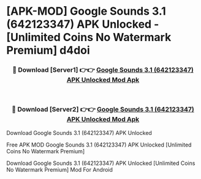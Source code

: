 # [APK-MOD] Google Sounds 3.1 (642123347) APK Unlocked - [Unlimited Coins No Watermark Premium] d4doi



<div align="center">
<h3>🔴 Download [Server1] 👉👉 <a href="https://momento.my/?title=Google_Sounds_3.1_(642123347)_APK_Unlocked">Google Sounds 3.1 (642123347) APK Unlocked Mod Apk</a></h3><br>

<h3>🔴 Download [Server2] 👉👉 <a href="https://momento.my/?title=Google_Sounds_3.1_(642123347)_APK_Unlocked">Google Sounds 3.1 (642123347) APK Unlocked Mod Apk</a></h3>
</div>



Download Google Sounds 3.1 (642123347) APK Unlocked 

Free APK MOD Google Sounds 3.1 (642123347) APK Unlocked [Unlimited Coins No Watermark Premium]

Download Google Sounds 3.1 (642123347) APK Unlocked [Unlimited Coins No Watermark Premium] Mod For Android

